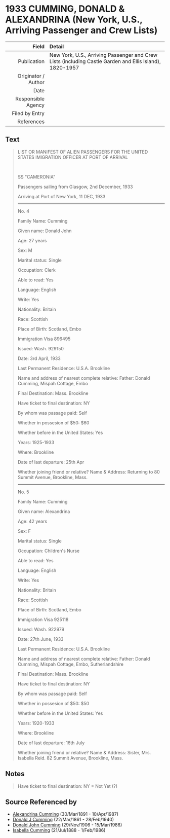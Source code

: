 ﻿---
layout: page
permalink: /sources/s10916565
---

# 1933 CUMMING, DONALD & ALEXANDRINA (New York, U.S., Arriving Passenger and Crew Lists)

Field | Detail
---:|:---
Publication | New York, U.S., Arriving Passenger and Crew Lists (including Castle Garden and Ellis Island), 1820-1957
Originator / Author | 
Date | 
Responsible Agency | 
Filed by Entry | 
References | 

## Text

> LIST OR MANIFEST OF ALIEN PASSENGERS FOR THE UNITED STATES IMIGRATION OFFICER AT PORT OF ARRIVAL
>
> <br/>
>
> SS "CAMERONIA"
>
> Passengers sailing from Glasgow, 2nd December, 1933
>
> Arriving at Port of New York, 11 DEC, 1933
>
> ---
>
> No. 4
>
> Family Name: Cumming
>
> Given name: Donald John
>
> Age: 27 years
>
> Sex: M
>
> Marital status: Single
>
> Occupation: Clerk
>
> Able to read: Yes
>
> Language: English
>
> Write: Yes
>
> Nationality: Britain
>
> Race: Scottish
>
> Place of Birth: Scotland, Embo
>
> Immigration Visa 896495
>
> Issued: Wash. 929150
>
> Date: 3rd April, 1933
>
> Last Permanent Residence: U.S.A. Brookline
>
> Name and address of nearest complete relative: Father: Donald Cumming, Mispah Cottage, Embo
>
> Final Destination: Mass. Brookline
>
> Have ticket to final destination: NY
>
> By whom was passage paid: Self
>
> Whether in possesion of $50: $60
>
> Whether before in the United States: Yes
>
> Years: 1925-1933
>
> Where: Brookline
>
> Date of last departure: 25th Apr
>
> Whether joining friend or relative? Name & Address: Returning to 80 Summit Avenue, Brookline, Mass.
>
> ---
>
> No. 5
>
> Family Name: Cumming
>
> Given name: Alexandrina
>
> Age: 42 years
>
> Sex: F
>
> Marital status: Single
>
> Occupation: Children's Nurse
>
> Able to read: Yes
>
> Language: English
>
> Write: Yes
>
> Nationality: Britain
>
> Race: Scottish
>
> Place of Birth: Scotland, Embo
>
> Immigration Visa 925118
>
> Issued: Wash. 922979
>
> Date: 27th June, 1933
>
> Last Permanent Residence: U.S.A. Brookline
>
> Name and address of nearest complete relative: Father: Donald Cumming, Mispah Cottage, Embo, Sutherlandshire
>
> Final Destination: Mass. Brookline
>
> Have ticket to final destination: NY
>
> By whom was passage paid: Self
>
> Whether in possesion of $50: $50
>
> Whether before in the United States: Yes
>
> Years: 1920-1933
>
> Where: Brookline
>
> Date of last departure: 16th July
>
> Whether joining friend or relative? Name & Address: Sister, Mrs. Isabella Reid. 82 Summit Avenue, Brookline, Mass.
>

## Notes

> Have ticket to final destination: NY = Not Yet (?)
>


## Source Referenced by

* [Alexandrina Cumming](../people/@57186713@-alexandrina-cumming-b1891-3-30-d1987-4-10.md) (30/Mar/1891 - 10/Apr/1987)
* [Donald J Cumming](../people/@20465544@-donald-j-cumming-b1861-3-22-d1940-2-28.md) (22/Mar/1861 - 28/Feb/1940)
* [Donald John Cumming](../people/@22331378@-donald-john-cumming-b1906-11-29-d1986-3-15.md) (29/Nov/1906 - 15/Mar/1986)
* [Isabella Cumming](../people/@84684994@-isabella-cumming-b1888-7-21-d1986-2-1.md) (21/Jul/1888 - 1/Feb/1986)

